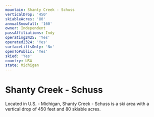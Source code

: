 ```yaml
---
mountain: Shanty Creek - Schuss
verticalDrop: '450'
skiableAcres: '80'
annualSnowfall: '160'
owner: Independent
passAffiliations: Indy
operating2425: 'Yes'
operated2324: 'Yes'
surfaceLiftsOnly: 'No'
openToPublic: 'Yes'
skied: 'Yes'
country: USA
state: Michigan
---
```


# Shanty Creek - Schuss

Located in U.S. - Michigan, Shanty Creek - Schuss is a ski area with a vertical drop of 450 feet and 80 skiable acres.
